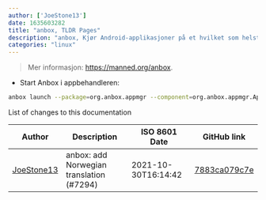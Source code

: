```yaml
---
author: ['JoeStone13']
date: 1635603282
title: "anbox, TLDR Pages"
description: "anbox, Kjør Android-applikasjoner på et hvilket som helst GNU/Linux-operativsystem."
categories: "linux"
---
```

> Mer informasjon: <https://manned.org/anbox>.

- Start Anbox i appbehandleren:

```bash
anbox launch --package=org.anbox.appmgr --component=org.anbox.appmgr.AppViewActivity
```
List of changes to this documentation


Author | Description | ISO 8601 Date | GitHub link
------|-----|-----|-----
[JoeStone13](mailto:captainjoestone@gmail.com) | anbox: add Norwegian translation (#7294) | 2021-10-30T16:14:42 | [7883ca079c7e](https://github.com/tldr-pages/tldr/commit/7883ca079c7ee2bb7358c8de3b884e13eedb73b4)

